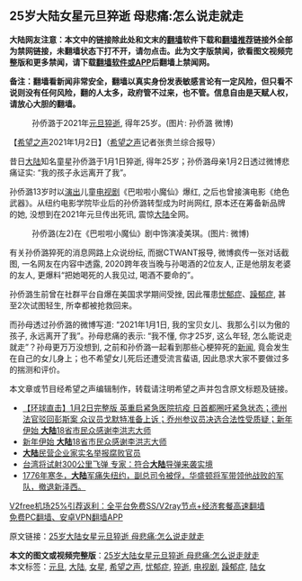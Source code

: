  <h2>25岁大陆女星元旦猝逝 母悲痛:怎么说走就走</h2> <p class="notice"><b>大陆网友注意：本文中的链接除此处和文末的<a href="https://github.com/bannedbook/fanqiang" >翻墙</a>软件下载和<a href="https://github.com/killgcd/justmysocks/blob/master/README.md">翻墙推荐</a>链接外全部为禁网链接，未翻墙状态下打不开，请勿点击。此为文字版禁闻，欲看图文视频完整版和更多禁闻，请下载<a href="https://github.com/bannedbook/fanqiang">翻墙软件或APP</a>后翻墙上禁闻网。</p><p>备注：翻墙看新闻非常安全，翻墙以真实身份发表敏感言论有一定风险，但只看不说则没有任何风险，翻的人太多，政府管不过来，也不管。信息自由是天赋人权，请放心大胆的翻墙。</b></p>  <div class="entry"> <figure> <p><figcaption>孙侨潞于2021年<a href="https://www.bannedbook.org/bnews/tag/%e5%85%83%e6%97%a6/" class="st_tag internal_tag" rel="tag" title="标签 元旦 下的日志">元旦</a><a href="https://www.bannedbook.org/bnews/tag/%E7%8C%9D%E9%80%9D/" class="st_tag internal_tag" rel="tag" title="标签 猝逝 下的日志">猝逝</a>, 得年25岁。(图片: 孙侨潞 微博)</figcaption></figure> <p>【<span class='wp_keywordlink_affiliate'><a href="https://www.soundofhope.org" title="希望之声" target="_blank">希望之声</a></span>2021年1月2日】（<a href="https://www.bannedbook.org/bnews/tag/%e5%b8%8c%e6%9c%9b%e4%b9%8b%e5%a3%b0/" class="st_tag internal_tag" rel="tag" title="标签 希望之声 下的日志">希望之声</a>记者张贵兰综合报导）</p> <p>昔日<span class='wp_keywordlink_affiliate'><a href="https://www.bannedbook.org/" title="大陆" target="_blank">大陆</a></span>知名童星孙侨潞于1月1日猝逝, 得年25岁；孙侨潞母亲1月2日透过微博悲痛证实: “我的孩子永远离开了我”。 </p>  <p>孙侨潞13岁时以<span class='wp_keywordlink_affiliate'><a href="https://zh-cn.shenyunperformingarts.org/" title="演出" target="_blank">演出</a></span>儿童<a href="https://www.bannedbook.org/bnews/tag/%E7%94%B5%E8%A7%86%E5%89%A7/" class="st_tag internal_tag" rel="tag" title="标签 电视剧 下的日志">电视剧</a>《巴啦啦小魔仙》爆红, 之后也曾接演电影《绝色武器》。从纽约电影学院毕业后的孙侨潞转型成为时尚网红, 原本还在筹备新品牌的她, 没想到在2021年元旦传出死讯, 震惊<a href="https://www.bannedbook.org/bnews/tag/%e5%a4%a7%e9%99%86/" class="st_tag internal_tag" rel="tag" title="标签 大陆 下的日志">大陆</a>全网。</p> <figure><figcaption>孙侨潞(左2)在《巴啦啦小魔仙》剧中饰演凌美琪。(图片: 微博)</figcaption></figure> <p>有关孙侨潞猝死的消息网路上众说纷纭, 而据CTWANT报导, 微博疯传一张对话截图, 一名网友在内容中透露, 2020跨年夜当晚与孙喝酒的2位友人, 正是他朋友老婆的友人, 更爆料“把她喝死的人我见过, 喝酒不要命的”。</p>  <p>孙侨潞生前曾在社群平台自爆在美国求学期间受挫, 因此罹患<a href="https://www.bannedbook.org/bnews/tag/%e5%bf%a7%e9%83%81%e7%97%87/" class="st_tag internal_tag" rel="tag" title="标签 忧郁症 下的日志">忧郁症</a>、<a href="https://www.bannedbook.org/bnews/tag/%E8%BA%81%E9%83%81%E7%97%87/" class="st_tag internal_tag" rel="tag" title="标签 躁郁症 下的日志">躁郁症</a>, 甚至2次试图轻生, 所幸都被抢救回来。</p> <p>而孙母透过孙侨潞的微博写道: “2021年1月1日, 我的宝贝女儿、我那么引以为傲的孩子, 永远离开了我”。孙母悲痛的表示: “我不懂, 你才25岁, 这么年轻, 怎么能说走就走”？孙母更万万没想到, 之前和孙侨潞一起看到那些心梗猝死的<span class='wp_keywordlink_affiliate'><a href="https://www.bannedbook.org/" title="新闻">新闻</a></span>, 竟会发生在自己的女儿身上；也不希望女儿死后还遭受流言蜚语, 因此恳求大家不要做过多的揣测和评价。</p>  <p>本文章或节目经希望之声编辑制作，转载请注明希望之声并包含原文标题及链接。</p> <ul class='op-related-articles' title='相关阅读'> <li><a href='https://www.bannedbook.org/bnews/bannedvideo/20210103/1459937.html' target='_blank'>【环球直击】1月2日完整版  英重启紧急医院抗疫 日首都圈吁紧急状态；德州法官驳回彭斯案 众议员戈默特准备上诉；乔州参议员决选合法性受质疑；新年伊始 <b>大陆</b>18省市民众感谢李洪志大师</a></li> <li><a href='https://www.bannedbook.org/bnews/bannedvideo/20210103/1459912.html' target='_blank'>新年伊始 <b>大陆</b>18省市民众感谢李洪志大师</a></li> <li><a href='https://www.bannedbook.org/bnews/bannedvideo/20210103/1459903.html' target='_blank'><b>大陆</b>民营企业家实名举报腐败官员</a></li> <li><a href='https://www.bannedbook.org/bnews/baitai/20210102/1459792.html' target='_blank'>台湾将试射300公里飞弹 专家：符合<b>大陆</b>导弹来袭实境</a></li> <li><a href='https://www.bannedbook.org/bnews/tculture/20210102/1459748.html' target='_blank'>1776年寒冬，<b>大陆</b>军痛失纽约，副总司令被俘，华盛顿将军带领他战败的军队，撤退新泽西。</a></li> </ul> <p class="texttj"> <a href="https://www.bannedbook.org/forum23/topic22702.html" target="_blank">V2free机场25%引荐返利：全平台免费SS/V2ray节点+经济套餐高速翻墙</a><br/> <a href="https://github.com/bannedbook/fanqiang/wiki/%E7%A6%81%E9%97%BB%E7%BD%91%E5%AE%89%E5%8D%93%E7%BF%BB%E5%A2%99%E6%96%B0%E9%97%BBAPP" target="_blank">免费PC翻墙、安卓VPN翻墙APP</a></p><p>原文链接：<a class="src_link"  href="https://www.soundofhope.org/post/459827" target="_blank">25岁大陆女星元旦猝逝 母悲痛:怎么说走就走</a></p><a name='sharetosocial'></a>       <div><b>本文的图文或视频完整版</b>：<a href='https://www.bannedbook.org/bnews/comments/20210103/1460023.html'>25岁大陆女星元旦猝逝 母悲痛:怎么说走就走</a></div>  </div><!--END ENTRY--> <div class="postfooter"> <div>本文标签：<a href="https://www.bannedbook.org/bnews/tag/%e5%85%83%e6%97%a6/" rel="tag">元旦</a>, <a href="https://www.bannedbook.org/bnews/tag/%e5%a4%a7%e9%99%86/" rel="tag">大陆</a>, <a href="https://www.bannedbook.org/bnews/tag/%e5%a5%b3%e6%98%9f/" rel="tag">女星</a>, <a href="https://www.bannedbook.org/bnews/tag/%e5%b8%8c%e6%9c%9b%e4%b9%8b%e5%a3%b0/" rel="tag">希望之声</a>, <a href="https://www.bannedbook.org/bnews/tag/%e5%bf%a7%e9%83%81%e7%97%87/" rel="tag">忧郁症</a>, <a href="https://www.bannedbook.org/bnews/tag/%E7%8C%9D%E9%80%9D/" rel="tag">猝逝</a>, <a href="https://www.bannedbook.org/bnews/tag/%E7%94%B5%E8%A7%86%E5%89%A7/" rel="tag">电视剧</a>, <a href="https://www.bannedbook.org/bnews/tag/%E8%BA%81%E9%83%81%E7%97%87/" rel="tag">躁郁症</a>, <a href="https://www.bannedbook.org/bnews/tag/%E9%99%86%E5%A5%B3/" rel="tag">陆女</a></div>  </div><!--END POSTFOOTER--> 